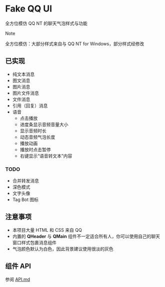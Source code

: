 # Fake QQ UI

全方位模仿 QQ NT 的聊天气泡样式与功能

> [!NOTE]  
> 全方位模仿：大部分样式来自与 QQ NT for Windows，部分样式经修改

## 已实现

- 纯文本消息
- 图文消息
- 图片消息
- 图片文件消息
- 文件消息
- 引用（回复）消息
- 语音
  - 点击播放
  - 进度条显示音频音量大小
  - 显示音频时长
  - 动态音频气泡长度
  - 播放动画
  - 播放时点击暂停
  - 右键显示“语音转文本”内容

### TODO

- 合并转发消息
- 深色模式
- 文字头像
- Tag Bot 图标

## 注意事项

- 本项目大量 HTML 和 CSS 来自 QQ
- 内置的 **QHeader** 与 **QMain** 组件不一定适合所有人，你可以使用自己的聊天窗口样式包裹消息组件
- 气泡颜色默认为白色，因此背景建议使用很淡的灰色

## 组件 API

参阅 [API.md](./api.md)

